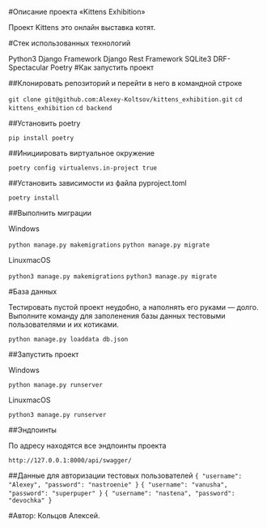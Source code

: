 #Описание проекта «Kittens Exhibition»

Проект Kittens это онлайн выставка котят.

#Стек использованных технологий

Python3
Django Framework
Django Rest Framework
SQLite3
DRF-Spectacular
Poetry
#Как запустить проект

##Клонировать репозиторий и перейти в него в командной строке

`git clone git@github.com:Alexey-Koltsov/kittens_exhibition.git`
`cd kittens_exhibition`
`cd backend`

##Установить poetry

`pip install poetry`

##Инициировать виртуальное окружение

`poetry config virtualenvs.in-project true`

##Установить зависимости из файла pyproject.toml

`poetry install`

##Выполнить миграции

Windows

`python manage.py makemigrations`
`python manage.py migrate`

LinuxmacOS

`python3 manage.py makemigrations`
`python3 manage.py migrate`

#База данных

Тестировать пустой проект неудобно, а наполнять его руками — долго.
Выполните команду для заполенения базы данных тестовыми пользователями и их котиками.

`python manage.py loaddata db.json`

##Запустить проект

Windows

`python manage.py runserver`

LinuxmacOS

`python3 manage.py runserver`

##Эндпоинты

По адресу находятся все эндпоинты проекта

`http://127.0.0.1:8000/api/swagger/`

##Данные для авторизации тестовых пользователей
`
{
  "username": "Alexey",
  "password": "nastroenie"
}
`
`
{
  "username": "vanusha",
  "password": "superpuper"
}
`
`
{
  "username": "nastena",
  "password": "devochka"
}
`

#Автор: Кольцов Алексей.